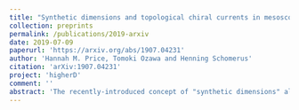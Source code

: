 ```yaml
---
title: "Synthetic dimensions and topological chiral currents in mesoscopic rings"
collection: preprints
permalink: /publications/2019-arxiv
date: 2019-07-09
paperurl: 'https://arxiv.org/abs/1907.04231'
author: 'Hannah M. Price, Tomoki Ozawa and Henning Schomerus'
citation: 'arXiv:1907.04231'
project: 'higherD'
comment: ''
abstract: 'The recently-introduced concept of "synthetic dimensions" allows for the realization of higher-dimensional topological phenomena in lower-dimensional systems. In this work we study the complementary aspect that synthetic dimensions provide a natural route to topological states in mesoscopic hybrid devices. We demonstrate this for the current induced into a closed one-dimensional Aharonov-Bohm ring by the interaction with a dynamic mesoscopic magnet. The quantization of the magnetic moment provides a synthetic dimension that complements the charge motion around the ring. We present a direct mapping that places the combined ring-magnet system into the class of quantum Hall models, and demonstrate that topological features, combined with the magnet's anisotropy, can lead to clear signatures in the persistent current of the single-particle ground state.'
---
```

